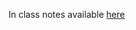 In class notes available [here](https://github.com/Justice-Through-Code/AISE26-W2D1-inclassmaterial/blob/main/w2d1-inclass.ipynb)
